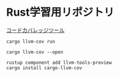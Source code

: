 # Rust学習用リポジトリ

[コードカバレッジツール](https://github.com/taiki-e/cargo-llvm-cov)  

```
cargo llvm-cov run
```


```
cargo llvm-cov --open
```

```
rustup component add llvm-tools-preview
cargo install cargo-llvm-cov
```